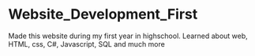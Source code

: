 # Website_Development_First
 Made this website during my first year in highschool. Learned about web, HTML, css, C#, Javascript, SQL and much more
